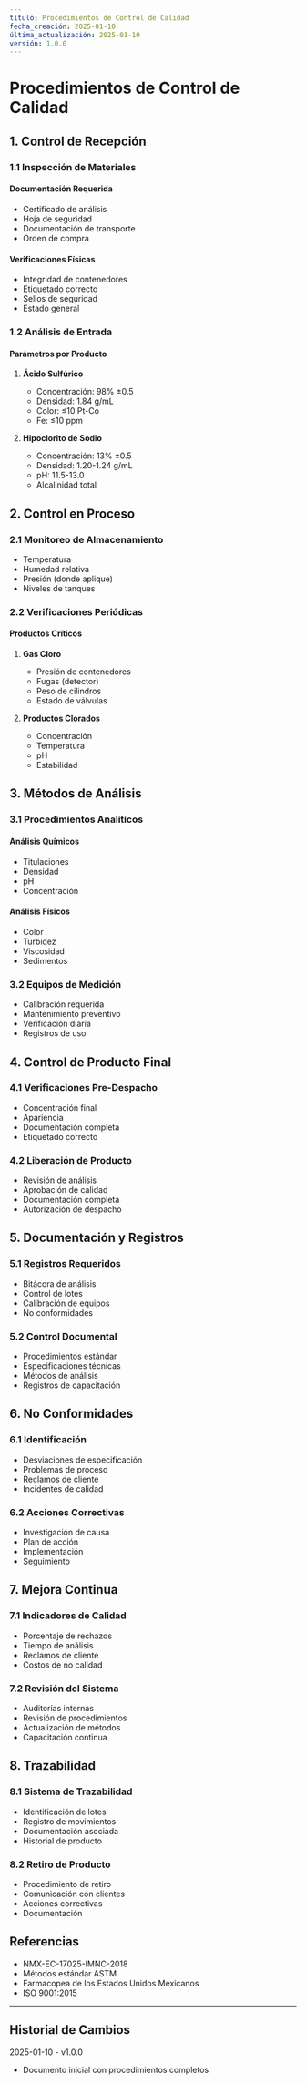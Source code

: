 ```yaml
---
título: Procedimientos de Control de Calidad
fecha_creación: 2025-01-10
última_actualización: 2025-01-10
versión: 1.0.0
---
```


# Procedimientos de Control de Calidad

## 1. Control de Recepción

### 1.1 Inspección de Materiales
#### Documentación Requerida
- Certificado de análisis
- Hoja de seguridad
- Documentación de transporte
- Orden de compra

#### Verificaciones Físicas
- Integridad de contenedores
- Etiquetado correcto
- Sellos de seguridad
- Estado general

### 1.2 Análisis de Entrada
#### Parámetros por Producto
1. **Ácido Sulfúrico**
   - Concentración: 98% ±0.5
   - Densidad: 1.84 g/mL
   - Color: ≤10 Pt-Co
   - Fe: ≤10 ppm

2. **Hipoclorito de Sodio**
   - Concentración: 13% ±0.5
   - Densidad: 1.20-1.24 g/mL
   - pH: 11.5-13.0
   - Alcalinidad total

## 2. Control en Proceso

### 2.1 Monitoreo de Almacenamiento
- Temperatura
- Humedad relativa
- Presión (donde aplique)
- Niveles de tanques

### 2.2 Verificaciones Periódicas
#### Productos Críticos
1. **Gas Cloro**
   - Presión de contenedores
   - Fugas (detector)
   - Peso de cilindros
   - Estado de válvulas

2. **Productos Clorados**
   - Concentración
   - Temperatura
   - pH
   - Estabilidad

## 3. Métodos de Análisis

### 3.1 Procedimientos Analíticos
#### Análisis Químicos
- Titulaciones
- Densidad
- pH
- Concentración

#### Análisis Físicos
- Color
- Turbidez
- Viscosidad
- Sedimentos

### 3.2 Equipos de Medición
- Calibración requerida
- Mantenimiento preventivo
- Verificación diaria
- Registros de uso

## 4. Control de Producto Final

### 4.1 Verificaciones Pre-Despacho
- Concentración final
- Apariencia
- Documentación completa
- Etiquetado correcto

### 4.2 Liberación de Producto
- Revisión de análisis
- Aprobación de calidad
- Documentación completa
- Autorización de despacho

## 5. Documentación y Registros

### 5.1 Registros Requeridos
- Bitácora de análisis
- Control de lotes
- Calibración de equipos
- No conformidades

### 5.2 Control Documental
- Procedimientos estándar
- Especificaciones técnicas
- Métodos de análisis
- Registros de capacitación

## 6. No Conformidades

### 6.1 Identificación
- Desviaciones de especificación
- Problemas de proceso
- Reclamos de cliente
- Incidentes de calidad

### 6.2 Acciones Correctivas
- Investigación de causa
- Plan de acción
- Implementación
- Seguimiento

## 7. Mejora Continua

### 7.1 Indicadores de Calidad
- Porcentaje de rechazos
- Tiempo de análisis
- Reclamos de cliente
- Costos de no calidad

### 7.2 Revisión del Sistema
- Auditorías internas
- Revisión de procedimientos
- Actualización de métodos
- Capacitación continua

## 8. Trazabilidad

### 8.1 Sistema de Trazabilidad
- Identificación de lotes
- Registro de movimientos
- Documentación asociada
- Historial de producto

### 8.2 Retiro de Producto
- Procedimiento de retiro
- Comunicación con clientes
- Acciones correctivas
- Documentación

## Referencias
- NMX-EC-17025-IMNC-2018
- Métodos estándar ASTM
- Farmacopea de los Estados Unidos Mexicanos
- ISO 9001:2015

---
## Historial de Cambios
2025-01-10 - v1.0.0
- Documento inicial con procedimientos completos
